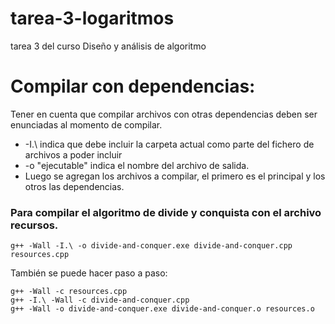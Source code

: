 # tarea-3-logaritmos
 tarea 3 del curso Diseño y análisis de algoritmo


# Compilar con dependencias:
Tener en cuenta que compilar archivos con otras dependencias deben ser enunciadas al momento de compilar.
-   -I.\ indica que debe incluir la carpeta actual como parte del fichero de archivos a poder incluir
-   -o "ejecutable" indica el nombre del archivo de salida.
-   Luego se agregan los archivos a compilar, el primero es el principal y los otros las dependencias.

### Para compilar el algoritmo de divide y conquista con el archivo recursos.
```
g++ -Wall -I.\ -o divide-and-conquer.exe divide-and-conquer.cpp resources.cpp
```

También se puede hacer paso a paso:
```
g++ -Wall -c resources.cpp
g++ -I.\ -Wall -c divide-and-conquer.cpp
g++ -Wall -o divide-and-conquer.exe divide-and-conquer.o resources.o
```